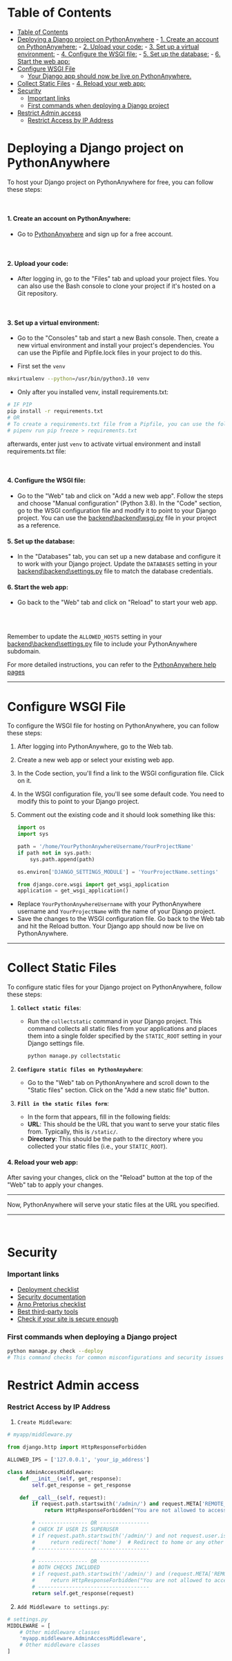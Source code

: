 # Table of Contents
- [Table of Contents](#table-of-contents)
- [Deploying a Django project on PythonAnywhere](#deploying-a-django-project-on-pythonanywhere)
      - [1. Create an account on PythonAnywhere:](#1-create-an-account-on-pythonanywhere)
      - [2. Upload your code:](#2-upload-your-code)
      - [3. Set up a virtual environment:](#3-set-up-a-virtual-environment)
      - [4. Configure the WSGI file:](#4-configure-the-wsgi-file)
      - [5. Set up the database:](#5-set-up-the-database)
      - [6. Start the web app:](#6-start-the-web-app)
- [Configure WSGI File](#configure-wsgi-file)
  - [Your Django app should now be live on PythonAnywhere.](#your-django-app-should-now-be-live-on-pythonanywhere)
- [Collect Static Files](#collect-static-files)
      - [4. Reload your web app:](#4-reload-your-web-app)
- [Security](#security)
    - [Important links](#important-links)
    - [First commands when deploying a Django project](#first-commands-when-deploying-a-django-project)
- [Restrict Admin access](#restrict-admin-access)
    - [Restrict Access by IP Address](#restrict-access-by-ip-address)

# Deploying a Django project on PythonAnywhere
To host your Django project on PythonAnywhere for free, you can follow these steps:

<br>

#### 1. Create an account on PythonAnywhere: 
  - Go to [PythonAnywhere](https://www.pythonanywhere.com/) and sign up for a free account.

<br>

#### 2. Upload your code: 
  - After logging in, go to the "Files" tab and upload your project files. You can also use the Bash console to clone your project if it's hosted on a Git repository.

<br>

#### 3. Set up a virtual environment: 
  - Go to the "Consoles" tab and start a new Bash console. Then, create a new virtual environment and install your project's dependencies. You can use the Pipfile and Pipfile.lock files in your project to do this.

- First set the `venv`
```bash
mkvirtualenv --python=/usr/bin/python3.10 venv
```
  
- Only after you installed venv, install requirements.txt: 
```bash
# IF PIP
pip install -r requirements.txt
# OR
# To create a requirements.txt file from a Pipfile, you can use the following command:
# pipenv run pip freeze > requirements.txt
```
afterwards, enter just `venv` to activate virtual environment and install requirements.txt file:

<br>


#### 4. Configure the WSGI file: 
  - Go to the "Web" tab and click on "Add a new web app". Follow the steps and choose "Manual configuration" (Python 3.8). In the "Code" section, go to the WSGI configuration file and modify it to point to your Django project. You can use the [backend\backend\wsgi.py](backend\backend\wsgi.py) file in your project as a reference.

#### 5. Set up the database: 
  - In the "Databases" tab, you can set up a new database and configure it to work with your Django project. Update the `DATABASES` setting in your [backend\backend\settings.py](backend\backend\settings.py) file to match the database credentials.

#### 6. Start the web app: 
  - Go back to the "Web" tab and click on "Reload" to start your web app.


<br>
<br>

Remember to update the `ALLOWED_HOSTS` setting in your [backend\backend\settings.py](backend\backend\settings.py) file to include your PythonAnywhere subdomain.

For more detailed instructions, you can refer to the [PythonAnywhere help pages](https://help.pythonanywhere.com/pages/DeployExistingDjangoProject/)

---

# Configure WSGI File
To configure the WSGI file for hosting on PythonAnywhere, you can follow these steps:

1. After logging into PythonAnywhere, go to the Web tab.
2. Create a new web app or select your existing web app.
3. In the Code section, you'll find a link to the WSGI configuration file. Click on it.
4. In the WSGI configuration file, you'll see some default code. You need to modify this to point to your Django project.
5. Comment out the existing code and it should look something like this:
   
    ```python
    import os
    import sys

    path = '/home/YourPythonAnywhereUsername/YourProjectName'
    if path not in sys.path:
        sys.path.append(path)

    os.environ['DJANGO_SETTINGS_MODULE'] = 'YourProjectName.settings'

    from django.core.wsgi import get_wsgi_application
    application = get_wsgi_application()
    ```

- Replace `YourPythonAnywhereUsername` with your PythonAnywhere username and `YourProjectName` with the name of your Django project.
- Save the changes to the WSGI configuration file.
Go back to the Web tab and hit the Reload button.
Your Django app should now be live on PythonAnywhere.
---

# Collect Static Files

To configure static files for your Django project on PythonAnywhere, follow these steps:


<!-- https://help.pythonanywhere.com/pages/DjangoStaticFiles/ -->
1. **`Collect static files`**: 
    - Run the `collectstatic` command in your Django project. This command collects all static files from your applications and places them into a single folder specified by the `STATIC_ROOT` setting in your Django settings file.
      ```bash
      python manage.py collectstatic
      ```

2. **`Configure static files on PythonAnywhere`**: 
    - Go to the "Web" tab on PythonAnywhere and scroll down to the "Static files" section. Click on the "Add a new static file" button.

3. **`Fill in the static files form`**: 
     - In the form that appears, fill in the following fields:
     - **URL**: This should be the URL that you want to serve your static files from. Typically, this is `/static/`.
     - **Directory**: This should be the path to the directory where you collected your static files (i.e., your `STATIC_ROOT`).



#### 4. Reload your web app: 
After saving your changes, click on the "Reload" button at the top of the "Web" tab to apply your changes.

---

Now, PythonAnywhere will serve your static files at the URL you specified.


---
<br>

# Security

### Important links
- [Deployment checklist](https://docs.djangoproject.com/en/5.1/howto/deployment/checklist/)
- [Security documentation](https://docs.djangoproject.com/en/5.1/topics/security/)
- [Arno Pretorius checklist](https://www.cloudwithdjango.com/django-web-application-security-checklist/)
- [Best third-party tools](https://www.cloudwithdjango.com/the-best-third-party-tools-to-utilize-for-django-deployment/)
- [Check if your site is secure enough](https://observatory.mozilla.org/)

### First commands when deploying a Django project
```bash
python manage.py check --deploy
# This command checks for common misconfigurations and security issues in a deployment environment.
```


# Restrict Admin access

### Restrict Access by IP Address

1. `Create Middleware`:
```python
# myapp/middleware.py

from django.http import HttpResponseForbidden

ALLOWED_IPS = ['127.0.0.1', 'your_ip_address']

class AdminAccessMiddleware:
    def __init__(self, get_response):
        self.get_response = get_response

    def __call__(self, request):
        if request.path.startswith('/admin/') and request.META['REMOTE_ADDR'] not in ALLOWED_IPS:
            return HttpResponseForbidden("You are not allowed to access this page.")

        # ---------------- OR ----------------
        # CHECK IF USER IS SUPERUSER
        # if request.path.startswith('/admin/') and not request.user.is_superuser:
        #     return redirect('home')  # Redirect to home or any other page
        # ------------------------------------

        # ---------------- OR ----------------
        # BOTH CHECKS INCLUDED
        # if request.path.startswith('/admin/') and (request.META['REMOTE_ADDR'] not in ALLOWED_IPS or not request.user.is_superuser):
        #     return HttpResponseForbidden("You are not allowed to access this page.")
        # ------------------------------------
        return self.get_response(request)
```

2. `Add Middleware to settings.py`:
```python
# settings.py
MIDDLEWARE = [
    # Other middleware classes
    'myapp.middleware.AdminAccessMiddleware',
    # Other middleware classes
]
```
